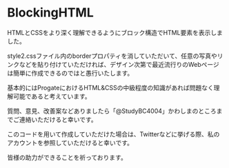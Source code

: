 # BlockingHTML
HTMLとCSSをより深く理解できるようにブロック構造でHTML要素を表示しました。

style2.cssファイル内のborderプロパティを消していただいて、任意の写真やリンクなどを貼り付けていただければ、デザイン次第で最近流行りのWebページは簡単に作成できるのではと愚行いたします。

基本的にはProgateにおけるHTML&CSSの中級程度の知識があれば問題なく理解可能であると考えています。

質問、意見、改善案などありましたら「@StudyBC4004」かわしまのところまでご連絡いただけると幸いです。

このコードを用いて作成していただけた場合は、Twitterなどに挙げる際、私のアカウントを参照していただけると幸いです。

皆様の助力ができることを祈っております。
